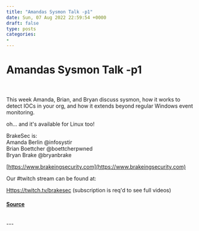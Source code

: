 ```yaml
---
title: "Amandas Sysmon Talk -p1"
date: Sun, 07 Aug 2022 22:59:54 +0000
draft: false
type: posts
categories: 
- 
---
```

# Amandas Sysmon Talk -p1

<br/>

<br/>
This week Amanda, Brian, and Bryan discuss sysmon, how it works to detect IOCs in your org, and how it extends beyond regular Windows event monitoring.

oh... and it's available for Linux too!  
  
  

BrakeSec is:  
Amanda Berlin @infosystir  
Brian Boettcher @boettcherpwned  
Bryan Brake @bryanbrake  
  
  

[https://www.brakeingsecurity.com](https://www.brakeingsecurity.com)

Our #twitch stream can be found at:  
  
[Https://twitch.tv/brakesec](Https://twitch.tv/brakesec) (subscription is req'd to see full videos)

#### [Source](http://brakeingsecurity.com/amandas-sysmon-talk-p1)

<br/>
---
